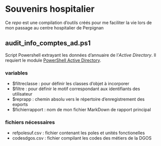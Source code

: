 # Souvenirs hospitalier

Ce *repo* est une compilation d’outils créés pour me faciliter la vie lors de mon passage au centre hospitalier de Perpignan

## audit_info_comptes_ad.ps1

Script Powershell extrayant les données d’annuaire de l’*Active Directory*. Il requiert le module [PowerShell Active Directory](https://docs.microsoft.com/en-us/powershell/module/activedirectory/?view=windowsserver2022-ps).

### variables

- $filtreclasse : pour définir les classes d’objet à incorporer
- $filtre : pour définir le motif correspondant aux identifiants des utilisateur
- $reprapp : chemin absolu vers le répertoire d’enregistrement des exports
- $fichierrapport : nom de mon fichier MarkDown de rapport principal

### fichiers nécessaires

- refpolesuf.csv : fichier contenant les poles et unités fonctionelles
- codesdgos.csv : fichier compilant les codes des métiers de la DGOS
